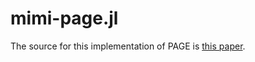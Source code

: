 # mimi-page.jl

The source for this implementation of PAGE is [this paper](https://www.jbs.cam.ac.uk/fileadmin/user_upload/research/workingpapers/wp1104.pdf).
